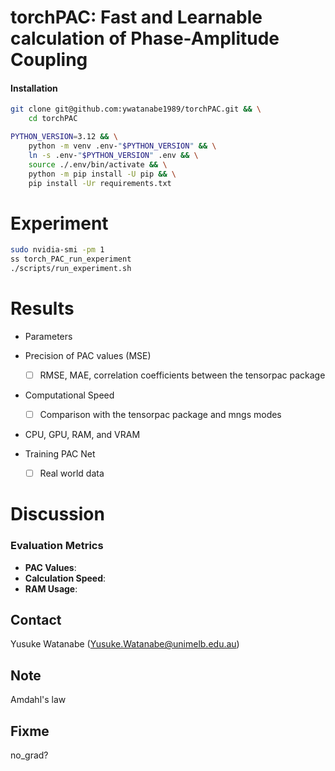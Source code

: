 # torchPAC: Fast and Learnable calculation of Phase-Amplitude Coupling


#### Installation
``` bash
git clone git@github.com:ywatanabe1989/torchPAC.git && \
    cd torchPAC

PYTHON_VERSION=3.12 && \
    python -m venv .env-"$PYTHON_VERSION" && \
    ln -s .env-"$PYTHON_VERSION" .env && \
    source ./.env/bin/activate && \
    python -m pip install -U pip && \
    pip install -Ur requirements.txt
```


# Experiment

``` bash
sudo nvidia-smi -pm 1
ss torch_PAC_run_experiment 
./scripts/run_experiment.sh
```

# Results
- Parameters

- Precision of PAC values (MSE)
  - [ ] RMSE, MAE, correlation coefficients between the tensorpac package
  
- Computational Speed
  - [ ] Comparison with the tensorpac package and mngs modes

- CPU, GPU, RAM, and VRAM

  
- Training PAC Net
  - [ ] Real world data

# Discussion


### Evaluation Metrics

- **PAC Values**: 
- **Calculation Speed**: 
- **RAM Usage**: 

## Contact
Yusuke Watanabe (Yusuke.Watanabe@unimelb.edu.au)


## Note
Amdahl's law

## Fixme
no_grad?
